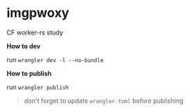# imgpwoxy

CF worker-rs study

**How to dev**

run `wrangler dev -l --no-bundle`

**How to publish**

run `wrangler publish`

> don't forget to update `wrangler.toml` before publishing
